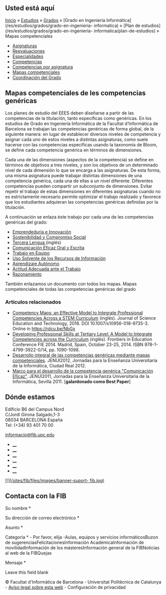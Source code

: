 ## Usted está aquí

[Inicio](/es) » [Estudios](/es/estudios) » [Grados](/es/estudios/grados) »
[Grado en Ingeniería Informática](/es/estudios/grados/grado-en-ingenieria-
informatica) » [Plan de estudios](/es/estudios/grados/grado-en-ingenieria-
informatica/plan-de-estudios) » Mapas competenciales

  * [Asignaturas](/es/estudios/grados/grado-en-ingenieria-informatica/plan-de-estudios/asignaturas)
  * [Reevaluaciones](/es/estudios/grados/grado-en-ingenieria-informatica/plan-de-estudios/reevaluaciones)
  * [Especialidades](/es/estudios/grados/grado-en-ingenieria-informatica/plan-de-estudios/especialidades)
  * [Competencias](/es/estudios/grados/grado-en-ingenieria-informatica/plan-de-estudios/competencias)
  * [Competencias por asignatura](/es/estudios/grados/grado-en-ingenieria-informatica/plan-de-estudios/competencias-por-asignatura)
  * [Mapas competenciales](/es/estudios/grados/grado-en-ingenieria-informatica/plan-de-estudios/mapas-competenciales)
  * [Coordinación del Grado](/es/estudios/grados/grado-en-ingenieria-informatica/plan-de-estudios/coordinacion-del-grado)

## Mapas competenciales de les competencias genéricas

Los planes de estudio del EEES deben diseñarse a partir de las competencias de
la titulación, tanto específicas como genéricas. En los estudios de Grado en
Ingeniería Informática de la Facultat d’Informàtica de Barcelona se trabajan
las competencias genéricas de forma global, de la siguiente manera: en lugar
de establecer diversos niveles de competencia y  asignar cada uno de estos
niveles a distintas asignaturas, como suele hacerse con las competencias
específicas usando la taxonomía de Bloom, se define cada competencia genérica
en términos de dimensiones.  
  
Cada una de las dimensiones (aspectos de la competencia) se define en términos
de objetivos a tres niveles, y son los objetivos de un determinado nivel de
cada dimensión lo que se encarga a las asignaturas. De esta forma, una misma
asignatura puede trabajar distintas dimensiones de una competencia genérica,
cada una de ellas a un nivel diferente. Diferentes competencias pueden
compartir un subconjunto de dimensiones. Evitar repetir el trabajo de estas
dimensiones en diferentes asignaturas cuando no es estrictamente necesario
permite optimizar el trabajo realizado y favorece que los estudiantes
adquieran las competencias genéricas definidas por la titulación.  
  
A continuación se enlaza éste trabajo por cada una de les competencias
genéricas del grado:

  * [Emprendeduría e Innovación](/sites/fib/files/documents/estudis/mapa-emprendeduria-innovacion.pdf) 
  * [Sostenibilidad y Compromiso Social](/sites/fib/files/documents/estudis/mapa-sostenibilidad-compromiso-social.pdf) 
  * [Tercera Lengua ](/sites/fib/files/documents/estudis/mapa-tercera-lengua.pdf)(inglés)
  * [Comunicación Eficaz Oral y Escrita](/sites/fib/files/documents/estudis/mapa-comunicacion-eficaz-oral-escrita.pdf) 
  * [Trabajo en Equipo](/sites/fib/files/documents/estudis/mapa-trabajo-en-equipo.pdf)
  * [Uso Solvente de los Recursos de Información](/sites/fib/files/documents/estudis/mapa-uso-solvente-recursos-informacion.pdf)
  * [Aprendizaje Autónomo](/sites/fib/files/documents/estudis/mapa-aprendizaje-autonomo.pdf)
  * [Actitud Adecuada ante el Trabajo](/sites/fib/files/documents/estudis/mapa-actitud-adecuada-ante-trabajo.pdf)
  * [Razonamiento](/sites/fib/files/documents/estudis/mapa-razonamiento.pdf)

También enlazamos un documento con todos los mapas. Mapas competenciales de
todas las competencias genéricas del grado

### Artículos relacionados

  * [Competency Maps: an Effective Model to Integrate Professional Competencies Across a STEM Curriculum](https://rdcu.be/NbGx) (inglés). Journal of Science Education and Technology, 2018. DOI 10.1007/s10956-018-9735-3. Online in <https://rdcu.be/NbGx>
  * ​[Developing Professional Skills at Tertiary Level: A Model to Integrate Competencies across the Curriculum](/sites/fib/files/documents/estudis/competencias-developing-professional-skills-at-tertiary-level.pdf) (inglés). Frontiers in Education Conference FIE 2014. Madrid, Spain, October 23-25, 2014. ISBN 978-1-4799-3922-0/14, pp. 1090-1098.
  * [Desarrollo integral de las competencias genéricas mediante mapas competenciales](/sites/fib/files/documents/estudis/jenui2012.desarrollo_competencias_genericas.pdf). JENUI2012, Jornadas para la Enseñanza Universitaria de la Informática, Ciudad Real 2012.
  * [Marco para el desarrollo de la competencia genérica "Comunicación Eficaz"](/sites/fib/files/documents/estudis/jenui2011.comunicacioneficazoe.pdf). JENUI2011, Jornadas para la Enseñanza Universitaria de la Informática, Sevilla 2011. [**galardonado como Best Paper**]

## Dónde estamos

Edificio B6 del Campus Nord  
C/Jordi Girona Salgado,1-3  
08034 BARCELONA España  
Tel: (+34) 93 401 70 00

[informacio@fib.upc.edu](mailto:informacio@fib.upc.edu)

  * [__](/es/noticies/rss.rss)
  * [__](https://www.facebook.com/fib.upc)
  * [__](https://twitter.com/fib_upc)
  * [__](https://www.flickr.com/photos/fib-upc/albums)
  * [__](https://www.youtube.com/user/mediafib)
  * [__](https://www.instagram.com/fib.upc/)

[![](/sites/fib/files/images/banner-suport-
fib.jpg)](http://suport.fib.upc.edu)

## Contacta con la FIB

Su nombre *

Su dirección de correo electrónico *

Asunto *

Categoría * \- Por favor, elija -Aulas, equipos y servicios informáticosBuzon
de sugerenciasFelicitacionesInformación AcadémicaInformación de
movilidadInformación de los másteresInformación general de la FIBNoticias al
web de la FIBQuejas

Mensaje *

Leave this field blank

© Facultat d'Informàtica de Barcelona - Universitat Politècnica de Catalunya -
[Avíso legal sobre esta web](/es/aviso-legal-sobre-esta-web) \- Configuración
de privacidad

